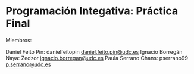 # Programación Integativa: Práctica Final

Miembros:

Daniel Feito Pin: danielfeitopin <daniel.feito.pin@udc.es>
Ignacio Borregán Naya: Zedzor <ignacio.borregan@udc.es>
Paula Serrano Chans: pserrano99 <p.serrano@udc.es>
